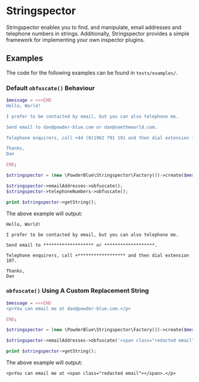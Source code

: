 # Stringspector

Stringspector enables you to find, and manipulate, email addresses and telephone numbers in strings.  Additionally, 
Stringspector provides a simple framework for implementing your own inspector plugins.

## Examples

The code for the following examples can be found in `tests/examples/`.

### Default `obfuscate()` Behaviour

```php
$message = <<<END
Hello, World!

I prefer to be contacted by email, but you can also telephone me.

Send email to dan@powder-blue.com or dan@seetheworld.com.

Telephone enquirers, call +44 (0)1962 791 191 and then dial extension 107.

Thanks,
Dan

END;

$stringspector = (new \PowderBlue\Stringspector\Factory())->create($message);

$stringspector->emailAddresses->obfuscate();
$stringspector->telephoneNumbers->obfuscate();

print $stringspector->getString();
```

The above example will output:

```
Hello, World!

I prefer to be contacted by email, but you can also telephone me.

Send email to ******************* or *******************.

Telephone enquirers, call +****************** and then dial extension 107.

Thanks,
Dan
```

### `obfuscate()` Using A Custom Replacement String

```php
$message = <<<END
<p>You can email me at dan@powder-blue.com.</p>

END;

$stringspector = (new \PowderBlue\Stringspector\Factory())->create($message);

$stringspector->emailAddresses->obfuscate('<span class="redacted email"></span>');

print $stringspector->getString();
```

The above example will output:

```
<p>You can email me at <span class="redacted email"></span>.</p>
```

